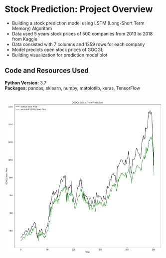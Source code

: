 # Stock Prediction: Project Overview 
* Building a stock prediction model using LSTM (Long-Short Term Memory) Algorithm
* Data used 5 years stock prices of 500 companies from 2013 to 2018 from Kaggle
* Data consisted with 7 columns and 1259 rows for each company
* Model predicts open stock prices of GOOGL
* Building visualization for prediction model plot


## Code and Resources Used 
**Python Version:** 3.7  
**Packages:** pandas, sklearn, numpy, matplotlib, keras, TensorFlow

<br />![](https://github.com/novaldi21/ds_stock_prediction/blob/master/Stock_Prediction.png)
